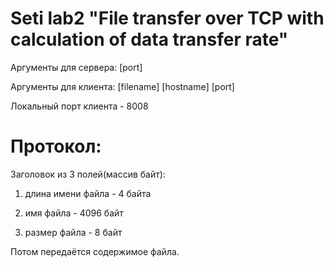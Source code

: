 # Seti lab2 "File transfer over TCP with calculation of data transfer rate"

Аргументы для сервера: [port]

Аргументы для клиента: [filename] [hostname] [port] 

Локальный порт клиента - 8008


# Протокол:

Заголовок из 3 полей(массив байт):

  1) длина имени файла - 4 байта

  2) имя файла - 4096 байт

  3) размер файла - 8 байт

Потом передаётся содержимое файла.
